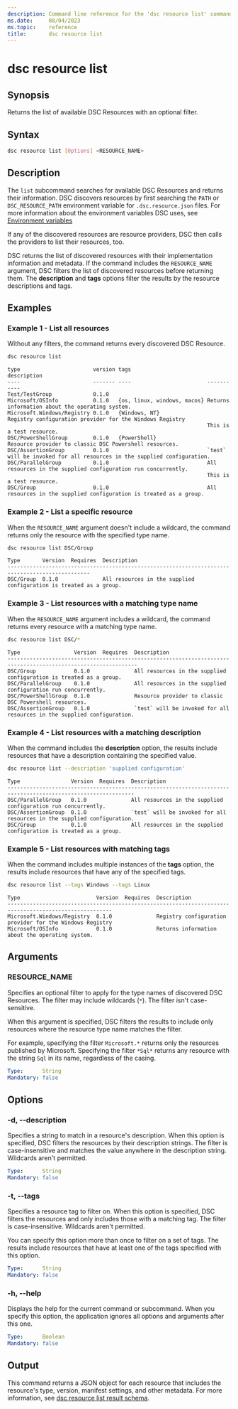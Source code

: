```yaml
---
description: Command line reference for the 'dsc resource list' command
ms.date:     08/04/2023
ms.topic:    reference
title:       dsc resource list
---
```


# dsc resource list

## Synopsis

Returns the list of available DSC Resources with an optional filter.

## Syntax

```sh
dsc resource list [Options] <RESOURCE_NAME>
```

## Description

The `list` subcommand searches for available DSC Resources and returns their information. DSC
discovers resources by first searching the `PATH` or `DSC_RESOURCE_PATH` environment variable for
`.dsc.resource.json` files. For more information about the environment variables DSC uses, see
[Environment variables][01]

If any of the discovered resources are resource providers, DSC then calls the providers to list
their resources, too.

DSC returns the list of discovered resources with their implementation information and metadata. If
the command includes the `RESOURCE_NAME` argument, DSC filters the list of discovered resources
before returning them. The **description** and **tags** options filter the results by the
resource descriptions and tags.

## Examples

### Example 1 - List all resources

Without any filters, the command returns every discovered DSC Resource.

```sh
dsc resource list
```

```Output
type                       version tags                        description
----                       ------- ----                        -----------
Test/TestGroup             0.1.0
Microsoft/OSInfo           0.1.0   {os, linux, windows, macos} Returns information about the operating system.
Microsoft.Windows/Registry 0.1.0   {Windows, NT}               Registry configuration provider for the Windows Registry
                                                               This is a test resource.
DSC/PowerShellGroup        0.1.0   {PowerShell}                Resource provider to classic DSC Powershell resources.
DSC/AssertionGroup         0.1.0                               `test` will be invoked for all resources in the supplied configuration.
DSC/ParallelGroup          0.1.0                               All resources in the supplied configuration run concurrently.
                                                               This is a test resource.
DSC/Group                  0.1.0                               All resources in the supplied configuration is treated as a group.
```

### Example 2 - List a specific resource

When the `RESOURCE_NAME` argument doesn't include a wildcard, the command returns only the resource
with the specified type name.

```sh
dsc resource list DSC/Group
```

```Output
Type       Version  Requires  Description
------------------------------------------------------------------------------------------------
DSC/Group  0.1.0              All resources in the supplied configuration is treated as a group.
```

### Example 3 - List resources with a matching type name

When the `RESOURCE_NAME` argument includes a wildcard, the command returns every resource with a
matching type name.

```sh
dsc resource list DSC/*
```

```Output
Type                 Version  Requires  Description
---------------------------------------------------------------------------------------------------------------
DSC/Group            0.1.0              All resources in the supplied configuration is treated as a group.
DSC/ParallelGroup    0.1.0              All resources in the supplied configuration run concurrently.
DSC/PowerShellGroup  0.1.0              Resource provider to classic DSC Powershell resources.
DSC/AssertionGroup   0.1.0              `test` will be invoked for all resources in the supplied configuration.
```

### Example 4 - List resources with a matching description

When the command includes the **description** option, the results include resources that have a
description containing the specified value.

```sh
dsc resource list --description 'supplied configuration'
```

```Output
Type                Version  Requires  Description
--------------------------------------------------------------------------------------------------------------
DSC/ParallelGroup   0.1.0              All resources in the supplied configuration run concurrently.
DSC/AssertionGroup  0.1.0              `test` will be invoked for all resources in the supplied configuration.
DSC/Group           0.1.0              All resources in the supplied configuration is treated as a group.
```

### Example 5 - List resources with matching tags

When the command includes multiple instances of the **tags** option, the results include resources
that have any of the specified tags.

```sh
dsc resource list --tags Windows --tags Linux
```

```output
Type                        Version  Requires  Description
-------------------------------------------------------------------------------------------------------
Microsoft.Windows/Registry  0.1.0              Registry configuration provider for the Windows Registry
Microsoft/OSInfo            0.1.0              Returns information about the operating system.
```

## Arguments

### RESOURCE_NAME

Specifies an optional filter to apply for the type names of discovered DSC Resources. The filter
may include wildcards (`*`). The filter isn't case-sensitive.

When this argument is specified, DSC filters the results to include only resources where the
resource type name matches the filter.

For example, specifying the filter `Microsoft.*` returns only the resources published by Microsoft.
Specifying the filter `*Sql*` returns any resource with the string `Sql` in its name, regardless of
the casing.

```yaml
Type:      String
Mandatory: false
```

## Options

### -d, --description

Specifies a string to match in a resource's description. When this option is specified, DSC filters
the resources by their description strings. The filter is case-insensitive and matches the value
anywhere in the description string. Wildcards aren't permitted.

```yaml
Type:      String
Mandatory: false
```

### -t, --tags

Specifies a resource tag to filter on. When this option is specified, DSC filters the resources and
only includes those with a matching tag. The filter is case-insensitive. Wildcards aren't permitted.

You can specify this option more than once to filter on a set of tags. The results include
resources that have at least one of the tags specified with this option.

```yaml
Type:      String
Mandatory: false
```

### -h, --help

Displays the help for the current command or subcommand. When you specify this option, the
application ignores all options and arguments after this one.

```yaml
Type:      Boolean
Mandatory: false
```

## Output

This command returns a JSON object for each resource that includes the resource's type, version,
manifest settings, and other metadata. For more information, see
[dsc resource list result schema][02].

[01]: ../dsc.md#environment-variables
[02]: ../../schemas/outputs/resource/list.md

